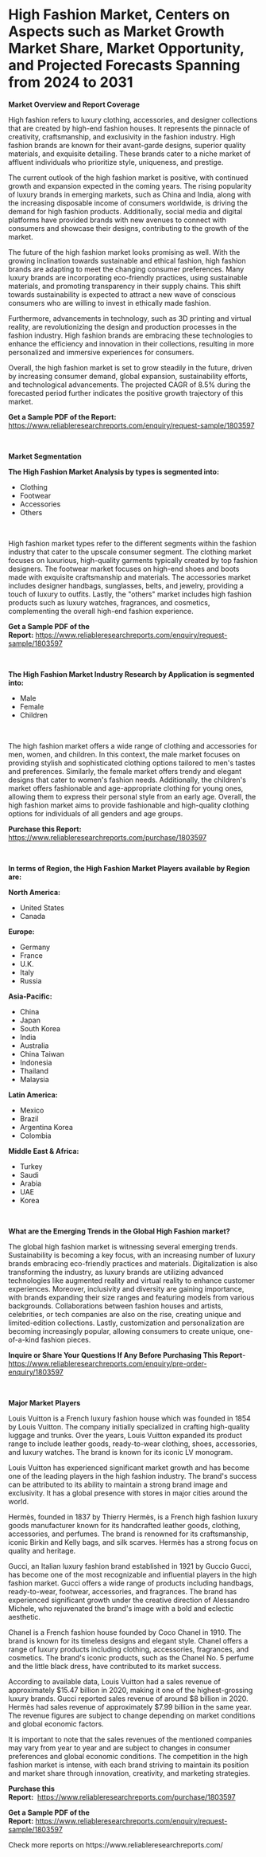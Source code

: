 <p><h1>High Fashion Market, Centers on Aspects such as Market Growth Market Share, Market Opportunity, and Projected Forecasts Spanning from 2024 to 2031</h1></p><p><strong>Market Overview and Report Coverage</strong></p>
<p><p>High fashion refers to luxury clothing, accessories, and designer collections that are created by high-end fashion houses. It represents the pinnacle of creativity, craftsmanship, and exclusivity in the fashion industry. High fashion brands are known for their avant-garde designs, superior quality materials, and exquisite detailing. These brands cater to a niche market of affluent individuals who prioritize style, uniqueness, and prestige.</p><p>The current outlook of the high fashion market is positive, with continued growth and expansion expected in the coming years. The rising popularity of luxury brands in emerging markets, such as China and India, along with the increasing disposable income of consumers worldwide, is driving the demand for high fashion products. Additionally, social media and digital platforms have provided brands with new avenues to connect with consumers and showcase their designs, contributing to the growth of the market.</p><p>The future of the high fashion market looks promising as well. With the growing inclination towards sustainable and ethical fashion, high fashion brands are adapting to meet the changing consumer preferences. Many luxury brands are incorporating eco-friendly practices, using sustainable materials, and promoting transparency in their supply chains. This shift towards sustainability is expected to attract a new wave of conscious consumers who are willing to invest in ethically made fashion.</p><p>Furthermore, advancements in technology, such as 3D printing and virtual reality, are revolutionizing the design and production processes in the fashion industry. High fashion brands are embracing these technologies to enhance the efficiency and innovation in their collections, resulting in more personalized and immersive experiences for consumers.</p><p>Overall, the high fashion market is set to grow steadily in the future, driven by increasing consumer demand, global expansion, sustainability efforts, and technological advancements. The projected CAGR of 8.5% during the forecasted period further indicates the positive growth trajectory of this market.</p></p>
<p><strong>Get a Sample PDF of the Report:</strong> <a href="https://www.reliableresearchreports.com/enquiry/request-sample/1803597">https://www.reliableresearchreports.com/enquiry/request-sample/1803597</a></p>
<p>&nbsp;</p>
<p><strong>Market Segmentation</strong></p>
<p><strong>The High Fashion Market Analysis by types is segmented into:</strong></p>
<p><ul><li>Clothing</li><li>Footwear</li><li>Accessories</li><li>Others</li></ul></p>
<p>&nbsp;</p>
<p><p>High fashion market types refer to the different segments within the fashion industry that cater to the upscale consumer segment. The clothing market focuses on luxurious, high-quality garments typically created by top fashion designers. The footwear market focuses on high-end shoes and boots made with exquisite craftsmanship and materials. The accessories market includes designer handbags, sunglasses, belts, and jewelry, providing a touch of luxury to outfits. Lastly, the "others" market includes high fashion products such as luxury watches, fragrances, and cosmetics, complementing the overall high-end fashion experience.</p></p>
<p><strong>Get a Sample PDF of the Report:</strong>&nbsp;<a href="https://www.reliableresearchreports.com/enquiry/request-sample/1803597">https://www.reliableresearchreports.com/enquiry/request-sample/1803597</a></p>
<p>&nbsp;</p>
<p><strong>The High Fashion Market Industry Research by Application is segmented into:</strong></p>
<p><ul><li>Male</li><li>Female</li><li>Children</li></ul></p>
<p>&nbsp;</p>
<p><p>The high fashion market offers a wide range of clothing and accessories for men, women, and children. In this context, the male market focuses on providing stylish and sophisticated clothing options tailored to men's tastes and preferences. Similarly, the female market offers trendy and elegant designs that cater to women's fashion needs. Additionally, the children's market offers fashionable and age-appropriate clothing for young ones, allowing them to express their personal style from an early age. Overall, the high fashion market aims to provide fashionable and high-quality clothing options for individuals of all genders and age groups.</p></p>
<p><strong>Purchase this Report:</strong>&nbsp; <a href="https://www.reliableresearchreports.com/purchase/1803597">https://www.reliableresearchreports.com/purchase/1803597</a></p>
<p>&nbsp;</p>
<p><strong>In terms of Region, the High Fashion Market Players available by Region are:</strong></p>
<p>
    <p> <strong> North America: </strong>
        <ul>
            <li>United States</li>
            <li>Canada</li>
        </ul>
        </p> 
    <p> <strong> Europe: </strong>
        <ul>
            <li>Germany</li>
            <li>France</li>
            <li>U.K.</li>
            <li>Italy</li>
            <li>Russia</li>
        </ul>
        </p> 
    <p> <strong> Asia-Pacific: </strong>
        <ul>
            <li>China</li>
            <li>Japan</li>
            <li>South Korea</li>
            <li>India</li>
            <li>Australia</li>
            <li>China Taiwan</li>
            <li>Indonesia</li>
            <li>Thailand</li>
            <li>Malaysia</li>
        </ul>
        </p> 
    <p> <strong> Latin America: </strong>
        <ul>
            <li>Mexico</li>
            <li>Brazil</li>
            <li>Argentina Korea</li>
            <li>Colombia</li>
        </ul>
        </p> 
    <p> <strong> Middle East & Africa: </strong>
        <ul>
            <li>Turkey</li>
            <li>Saudi</li>
            <li>Arabia</li>
            <li>UAE</li>
            <li>Korea</li>
        </ul>
    </p>
    </p>
<p>&nbsp;</p>
<p><strong>What are the Emerging Trends in the Global High Fashion market?</strong></p>
<p><p>The global high fashion market is witnessing several emerging trends. Sustainability is becoming a key focus, with an increasing number of luxury brands embracing eco-friendly practices and materials. Digitalization is also transforming the industry, as luxury brands are utilizing advanced technologies like augmented reality and virtual reality to enhance customer experiences. Moreover, inclusivity and diversity are gaining importance, with brands expanding their size ranges and featuring models from various backgrounds. Collaborations between fashion houses and artists, celebrities, or tech companies are also on the rise, creating unique and limited-edition collections. Lastly, customization and personalization are becoming increasingly popular, allowing consumers to create unique, one-of-a-kind fashion pieces.</p></p>
<p><strong>Inquire or Share Your Questions If Any Before Purchasing This Report</strong>- <a href="https://www.reliableresearchreports.com/enquiry/pre-order-enquiry/1803597">https://www.reliableresearchreports.com/enquiry/pre-order-enquiry/1803597</a></p>
<p>&nbsp;</p>
<p><strong>Major Market Players</strong></p>
<p><p>Louis Vuitton is a French luxury fashion house which was founded in 1854 by Louis Vuitton. The company initially specialized in crafting high-quality luggage and trunks. Over the years, Louis Vuitton expanded its product range to include leather goods, ready-to-wear clothing, shoes, accessories, and luxury watches. The brand is known for its iconic LV monogram.</p><p>Louis Vuitton has experienced significant market growth and has become one of the leading players in the high fashion industry. The brand's success can be attributed to its ability to maintain a strong brand image and exclusivity. It has a global presence with stores in major cities around the world.</p><p>Hermès, founded in 1837 by Thierry Hermès, is a French high fashion luxury goods manufacturer known for its handcrafted leather goods, clothing, accessories, and perfumes. The brand is renowned for its craftsmanship, iconic Birkin and Kelly bags, and silk scarves. Hermès has a strong focus on quality and heritage.</p><p>Gucci, an Italian luxury fashion brand established in 1921 by Guccio Gucci, has become one of the most recognizable and influential players in the high fashion market. Gucci offers a wide range of products including handbags, ready-to-wear, footwear, accessories, and fragrances. The brand has experienced significant growth under the creative direction of Alessandro Michele, who rejuvenated the brand's image with a bold and eclectic aesthetic.</p><p>Chanel is a French fashion house founded by Coco Chanel in 1910. The brand is known for its timeless designs and elegant style. Chanel offers a range of luxury products including clothing, accessories, fragrances, and cosmetics. The brand's iconic products, such as the Chanel No. 5 perfume and the little black dress, have contributed to its market success.</p><p>According to available data, Louis Vuitton had a sales revenue of approximately $15.47 billion in 2020, making it one of the highest-grossing luxury brands. Gucci reported sales revenue of around $8 billion in 2020. Hermès had sales revenue of approximately $7.99 billion in the same year. The revenue figures are subject to change depending on market conditions and global economic factors.</p><p>It is important to note that the sales revenues of the mentioned companies may vary from year to year and are subject to changes in consumer preferences and global economic conditions. The competition in the high fashion market is intense, with each brand striving to maintain its position and market share through innovation, creativity, and marketing strategies.</p></p>
<p><strong>Purchase this Report:</strong>&nbsp;&nbsp;<a href="https://www.reliableresearchreports.com/purchase/1803597">https://www.reliableresearchreports.com/purchase/1803597</a></p>
<p></p>
<p><strong>Get a Sample PDF of the Report:</strong>&nbsp;<a href="https://www.reliableresearchreports.com/enquiry/request-sample/1803597">https://www.reliableresearchreports.com/enquiry/request-sample/1803597</a></p>
<p>Check more reports on https://www.reliableresearchreports.com/</p>